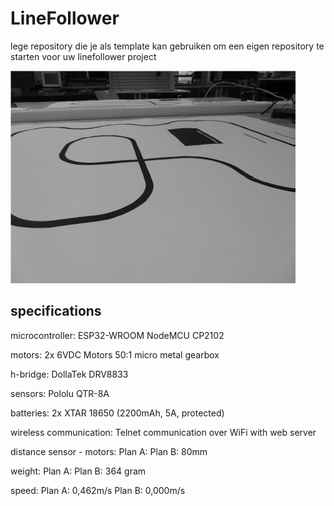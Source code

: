 # LineFollower

lege repository die je als template kan gebruiken om een eigen repository te starten voor uw linefollower project

![A description of my image](images/empty.png)

  
## specifications

microcontroller: ESP32-WROOM NodeMCU CP2102

motors: 2x 6VDC Motors 50:1 micro metal gearbox

h-bridge: DollaTek DRV8833

sensors: Pololu QTR-8A

batteries: 2x XTAR 18650 (2200mAh, 5A, protected)

wireless communication: Telnet communication over WiFi with web server

distance sensor - motors: Plan A:
                          Plan B: 80mm

weight: Plan A: 
        Plan B: 364 gram

speed:  Plan A: 0,462m/s
        Plan B: 0,000m/s 
